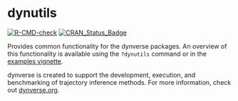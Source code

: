 
# dynutils

<!-- badges: start -->
[![R-CMD-check](https://github.com/dynverse/dynutils/actions/workflows/R-CMD-check.yaml/badge.svg)](https://github.com/dynverse/dynutils/actions/workflows/R-CMD-check.yaml)
[![CRAN_Status_Badge](https://www.r-pkg.org/badges/version/dynutils)](https://cran.r-project.org/package=dynutils)
<!-- badges: end -->

Provides common functionality for the dynverse packages. An overview of
this functionality is available using the `?dynutils` command or in the
[examples
vignette](https://CRAN.R-project.org/package=dynutils/vignettes/functionality.html).

dynverse is created to support the development, execution, and
benchmarking of trajectory inference methods. For more information,
check out [dynverse.org](https://dynverse.org).
